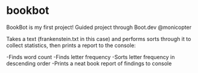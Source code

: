 # bookbot

BookBot is my first project!
Guided project through Boot.dev @monicopter


Takes a text (frankenstein.txt in this case) and performs sorts through it to collect statistics, then prints a report to the console:

-Finds word count
-Finds letter frequency
-Sorts letter frequency in descending order
-Prints a neat book report of findings to console
